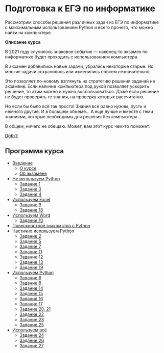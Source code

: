 # Подготовка к ЕГЭ по информатике

Рассмотрим способы решения различных задач из ЕГЭ по информатике c максимальным использованием Python и всего прочего, что можно найти на компьютере.

**Описание курса**

В 2021 году случилось знаковое событие — наконец-то экзамен по информатике будет проходить с использованием компьютера.

В экзамен добавились новые задачи, убрались некоторые старые. Но многие задачи сохранились или изменились совсем незначительно.

Это позволяет по-новому взглянуть на стратегию решения заданий на экзамене. Если наличие компьютера под рукой позволяет ускорить решение, то этим можно и нужно воспользоваться. Даже если решение не будет проверять те знания, на проверку которых рассчитанно.

Но если бы было всё так просто! Знания все равно нужны, пусть и немного другие. И в большем объеме... А еще лучше и вместе с теми знаниями, которые необходимы для решения без компьютера... 

В общем, ничего не обещаю. Может, вам этот курс чем-то поможет.

[Dgth`l!](./about/)

## Программа курса

- [Введение](./about/)
    - [О курсе](./about/course.md)
    - [Об экзамене](./)
- [Не используем Python](./)
    - [Задание 1](./)
    - [Задание 3](./)
    - [Задание 4](./)
- [Используем Excel](./)
    - [Задание 9](./)
    - [Задание 18](./)
- [Используем Word](./)
    - [Задание 10](./)
- [Поверхностное знакомство с Python](https://colab.research.google.com/drive/1i561M-skhlb8FM0_39Yy55XzrG7pH8nY)
- [Частично используем Python](./)
    - [Задание 2](https://colab.research.google.com/drive/17oKtvfDKYr0rS-EkB9LDcFz8XOF-e0X5)
    - [Задание 5](https://colab.research.google.com/drive/1KRwMzicHCO9_CM5lreqiCIVyPqzQ8zAZ)
    - [Задание 7](./)
    - [Задание 11](./)
    - [Задание 12](https://colab.research.google.com/drive/1CfFWxY21A8FxonnBISSrxcl9rEdIvK-v)
    - [Задание 13](https://colab.research.google.com/drive/1N8lHaRwM1jYE1YYDtI_kRkzW0dBwLKUD)
    - [Задание 19](./)
- [Используем Python](./)
    - [Задание 6](./)
    - [Задание 8](https://colab.research.google.com/drive/1nhv389NMEjDpLVwyYG1amNCELAw2ateX)
    - [Задание 14](https://colab.research.google.com/drive/13ZIzJDydtMe4Yc5IYdjTP2TPHqEUQcIR)
    - [Задание 15](https://colab.research.google.com/drive/1REamVwqeiaJTs-Syj4cyeCmYEM3aarJt)
    - [Задание 16](./)
    - [Задание 17](https://colab.research.google.com/drive/1IRRC9O8e3AXimVzFTj_IzYPOvQz6qlRG)
    - [Задание 20, 21](https://colab.research.google.com/drive/1vBNqh_BvIyETsy4FCthH49PC2kZeHerZ)
    - [Задание 22](./)
    - [Задание 23](./)
    - [Задание 25](https://colab.research.google.com/drive/1c3H85m6IbxTlKmU6ZSYgczFPt8gKTEpc)
- [Используем всё](./)
    - [Задание 24](https://colab.research.google.com/drive/1Q1Ipyjzl5hsLjCnRGZsqnuQLy20hiBrc)
    - [Задание 26](https://colab.research.google.com/drive/1Pe3nMMAgGhSjucfWc3NsVnRDNfn_Ck6X)
    - [Задание 27](https://colab.research.google.com/drive/1p-MX7IyxzqE8NlqI2Deg-okbTw0jucXy)

